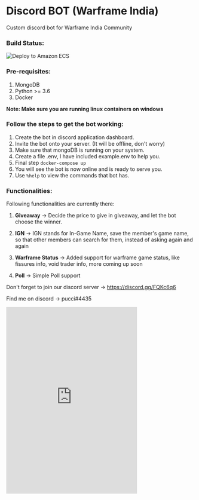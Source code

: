 # Discord BOT (Warframe India) 
Custom discord bot for Warframe India Community

### Build Status:

![Deploy to Amazon ECS](https://github.com/kybrdbnd/discord_bot_warframe/workflows/Deploy%20to%20Amazon%20ECS/badge.svg)

### Pre-requisites:

1. MongoDB
2. Python >= 3.6
3. Docker

**Note: Make sure you are running linux containers on windows**

### Follow the steps to get the bot working:

1. Create the bot in discord application dashboard.
2. Invite the bot onto your server. (It will be offline, don't worry)
3. Make sure that mongoDB is running on your system.
4. Create a file .env, I have included example.env to help you.
5. Final step
```docker-compose up```
4. You will see the bot is now online and is ready to serve you.
5. Use ```%help``` to view the commands that bot has. 

### Functionalities:

Following functionalities are currently there:
1. **Giveaway** -> Decide the price to give in giveaway, and let the bot choose the winner.

2. **IGN** -> IGN stands for In-Game Name, save the member's game name, so that other members
can search for them, instead of asking again and again

3. **Warframe Status** -> Added support for warframe game status, like fissures info,
void trader info, more coming up soon

4. **Poll** -> Simple Poll support

Don't forget to join our discord server -> https://discord.gg/FQKc6q6

Find me on discord -> pucci#4435

<iframe src="https://discordapp.com/widget?id=501295892536492046&theme=dark" width="350" height="500" allowtransparency="true" frameborder="0"></iframe>
